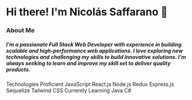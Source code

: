 <h1>Hi there! I'm Nicolás Saffarano 👋</h1>

<h3>About Me</h3>

<h5>I'm a passionate Full Stack Web Developer with experience in building scalable and high-performance web applications. I love exploring new technologies and challenging my skills to build innovative solutions. I'm always seeking to learn and improve my skill set to deliver quality products.</h5>

Technologies
Proficient
JavaScript
React.js
Node.js
Redux
Express.js
Sequelize
Tailwind CSS
Currently Learning
Java
C#
